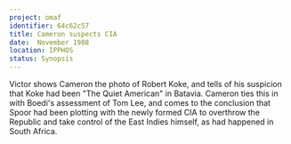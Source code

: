 ```yaml
---
project: omaf
identifier: 64c62c57
title: Cameron suspects CIA
date:  November 1988
location: IPPHOS 
status: Synopsis
---
```



Victor shows Cameron the photo of Robert Koke, and tells of his suspicion that Koke had been "The Quiet American" in Batavia. Cameron ties this in with Boedi's assessment of Tom Lee, and comes to the conclusion that Spoor had been plotting with the newly formed CIA to overthrow the Republic and take control of the East Indies himself, as had happened in South Africa. 

